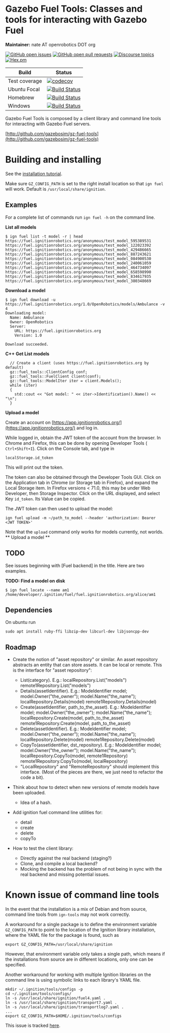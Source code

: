 # Gazebo Fuel Tools: Classes and tools for interacting with Gazebo Fuel

**Maintainer:** nate AT openrobotics DOT org

[![GitHub open issues](https://img.shields.io/github/issues-raw/gazebosim/gz-fuel-tools.svg)](https://github.com/gazebosim/gz-fuel-tools/issues)
[![GitHub open pull requests](https://img.shields.io/github/issues-pr-raw/gazebosim/gz-fuel-tools.svg)](https://github.com/gazebosim/gz-fuel-tools/pulls)
[![Discourse topics](https://img.shields.io/discourse/https/community.gazebosim.org/topics.svg)](https://community.gazebosim.org)
[![Hex.pm](https://img.shields.io/hexpm/l/plug.svg)](https://www.apache.org/licenses/LICENSE-2.0)

Build | Status
-- | --
Test coverage | [![codecov](https://codecov.io/gh/gazebosim/gz-fuel-tools/branch/main/graph/badge.svg)](https://codecov.io/gh/gazebosim/gz-fuel-tools)
Ubuntu Focal | [![Build Status](https://build.osrfoundation.org/buildStatus/icon?job=ignition_fuel-tools-ci-main-focal-amd64)](https://build.osrfoundation.org/job/ignition_fuel-tools-ci-main-focal-amd64)
Homebrew      | [![Build Status](https://build.osrfoundation.org/buildStatus/icon?job=ignition_fuel-tools-ci-main-homebrew-amd64)](https://build.osrfoundation.org/job/ignition_fuel-tools-ci-main-homebrew-amd64)
Windows       | [![Build Status](https://build.osrfoundation.org/buildStatus/icon?job=ignition_fuel-tools-ci-main-windows7-amd64)](https://build.osrfoundation.org/job/ignition_fuel-tools-ci-main-windows7-amd64)

Gazebo Fuel Tools is composed by a client library and command line tools for
interacting with Gazebo Fuel servers.

  [http://github.com/gazebosim/gz-fuel-tools](http://github.com/gazebosim/gz-fuel-tools)

# Building and installing

See the [installation tutorial](https://ignitionrobotics.org/api/fuel_tools/5.0/install.html).

Make sure `GZ_CONFIG_PATH` is set to the right install location so that `ign fuel` will work.
Default is `/usr/local/share/ignition`.

## Examples

For a complete list of commands run `ign fuel -h` on the command line.

**List all models**
```
$ ign fuel list -t model -r | head
https://fuel.ignitionrobotics.org/anonymous/test_model_595389531
https://fuel.ignitionrobotics.org/anonymous/test_model_122023392
https://fuel.ignitionrobotics.org/anonymous/test_model_429486665
https://fuel.ignitionrobotics.org/anonymous/test_model_887243621
https://fuel.ignitionrobotics.org/anonymous/test_model_084900530
https://fuel.ignitionrobotics.org/anonymous/test_model_240061059
https://fuel.ignitionrobotics.org/anonymous/test_model_464734097
https://fuel.ignitionrobotics.org/anonymous/test_model_658598990
https://fuel.ignitionrobotics.org/anonymous/test_model_834617935
https://fuel.ignitionrobotics.org/anonymous/test_model_380348669
```

**Download a model**
```
$ ign fuel download -u https://fuel.ignitionrobotics.org/1.0/OpenRobotics/models/Ambulance -v 4
Downloading model:
  Name: Ambulance
  Owner: OpenRobotics
  Server:
    URL: https://fuel.ignitionrobotics.org
    Version: 1.0

Download succeeded.
```

**C++ Get List models**
```
  // Create a client (uses https://fuel.ignitionrobotics.org by default)
  gz::fuel_tools::ClientConfig conf;
  gz::fuel_tools::FuelClient client(conf);
  gz::fuel_tools::ModelIter iter = client.Models();
  while (iter)
  {
    std::cout << "Got model: " << iter->Identification().Name() << "\n";
  }
```

**Upload a model**

Create an account on
[https://app.ignitionrobotics.org/](https://app.ignitionrobotics.org/) and log
in.

While logged in, obtain the JWT token of the account from the browser.
In Chrome and Firefox, this can be done by opening Developer Tools (
`Ctrl+Shift+I`). Click on the Console tab, and type in
```
localStorage.id_token
```
This will print out the token.

The token can also be obtained through the Developer Tools GUI.
Click on the Application tab in Chrome (or Storage tab in Firefox), and expand
the Local Storage item.
In Firefox versions < 71.0, this may be under Web Developer, then Storage
Inspector.
Click on the URL displayed, and select Key `id_token`.
Its Value can be copied.

The JWT token can then used to upload the model:
```
ign fuel upload -m ~/path_to_model --header 'authorization: Bearer <JWT TOKEN>'
```

Note that the `upload` command only works for models currently, not worlds.
** Upload a model **

## TODO

See issues beginning with [Fuel backend] in the title. Here are two examples.

**TODO: Find a model on disk**
```
$ ign fuel locate --name am1
/home/developer/.ignition/fuel/fuel.ignitionrobotics.org/alice/am1
```

## Dependencies
On ubuntu run
```
sudo apt install ruby-ffi libzip-dev libcurl-dev libjsoncpp-dev
```

## Roadmap

* Create the notion of "asset repository" or similar. An asset repository abstracts an entity that can store assets. It can be local or remote. This is the interface for "asset repository":
    * List(category).
        E.g.: localRepository.List("models")
        remote1Repository.List("models")
    * Details(assetIdentifier).
        E.g.: Modeldentifier model;
        model.Owner("the_owner");
        model.Name("the_name");
        localRepository.Details(model)
        remote1Repository.Details(model)
    * Create(assetIdentifier, path_to_the_asset).
        E.g.: Modeldentifier model;
        model.Owner("the_owner");
        model.Name("the_name");
        localRepository.Create(model, path_to_the_asset)
        remote1Repository.Create(model, path_to_the_asset)
    * Delete(assetIdentifier).
        E.g.: Modeldentifier model;
        model.Owner("the_owner");
        model.Name("the_name");
        localRepository.Delete(model)
        remote1Repository.Delete(model)
     * CopyTo(assetIdentifier, dst_repository).
        E.g.: Modeldentifier model;
        model.Owner("the_owner");
        model.Name("the_name");
        localRepository.CopyTo(model, remote1Repository)
        remote1Repository.CopyTo(model, localRepository)
    * "LocalRepository" and "RemoteRepository" should implement this interface.
    (Most of the pieces are there, we just need to refactor the code a bit).

* Think about how to detect when new versions of remote models have been uploaded.
    * Idea of a hash.

* Add ignition fuel command line utilities for:
    * detail
    * create
    * delete
    * copyTo

* How to test the client library:
    * Directly against the real backend (staging?)
    * Clone, and compile a local backend?
    * Mocking the backend has the problem of not being in sync with the real backend and missing potential issues.

# Known issue of command line tools

In the event that the installation is a mix of Debian and from source, command
line tools from `ign-tools` may not work correctly.

A workaround for a single package is to define the environment variable
`GZ_CONFIG_PATH` to point to the location of the Ignition library installation,
where the YAML file for the package is found, such as
```
export GZ_CONFIG_PATH=/usr/local/share/ignition
```

However, that environment variable only takes a single path, which means if the
installations from source are in different locations, only one can be specified.

Another workaround for working with multiple Ignition libraries on the command
line is using symbolic links to each library's YAML file.
```
mkdir ~/.ignition/tools/configs -p
cd ~/.ignition/tools/configs/
ln -s /usr/local/share/ignition/fuel4.yaml .
ln -s /usr/local/share/ignition/transport7.yaml .
ln -s /usr/local/share/ignition/transportlog7.yaml .
...
export GZ_CONFIG_PATH=$HOME/.ignition/tools/configs
```

This issue is tracked [here](https://github.com/gazebosim/gz-tools/issues/8).
